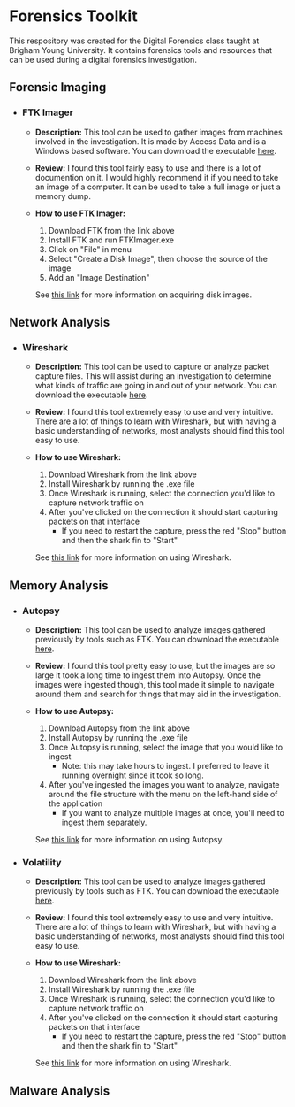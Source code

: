 # Forensics Toolkit
This respository was created for the Digital Forensics class taught at Brigham Young University. It contains forensics tools and resources that can be used during a digital forensics investigation. 

Forensic Imaging
---
* ### FTK Imager
    * **Description:** This tool can be used to gather images from machines involved in the investigation. It is made by Access Data and is a Windows based software. You can download the executable [here](https://accessdata.com/product-download/ftk-imager-version-4.2.0).
    * **Review:** I found this tool fairly easy to use and there is a lot of documention on it. I would highly recommend it if you need to take an image of a computer. It can be used to take a full image or just a memory dump. 
    * **How to use FTK Imager:** 
         1. Download FTK from the link above
         2. Install FTK and run FTKImager.exe
         3. Click on "File" in menu
         4. Select "Create a Disk Image", then choose the source of the image
         5. Add an "Image Destination"
         
         See [this link](https://digital-forensics.sans.org/blog/2009/06/18/forensics-101-acquiring-an-image-with-ftk-imager/) for more information on acquiring disk images. 
         
Network Analysis
---
* ### Wireshark
    * **Description:** This tool can be used to capture or analyze packet capture files. This will assist during an investigation to determine what kinds of traffic are going in and out of your network. You can download the executable [here](https://www.wireshark.org/download.html).
    * **Review:** I found this tool extremely easy to use and very intuitive. There are a lot of things to learn with Wireshark, but with having a basic understanding of networks, most analysts should find this tool easy to use. 
    * **How to use Wireshark:** 
         1. Download Wireshark from the link above
         2. Install Wireshark by running the .exe file
         3. Once Wireshark is running, select the connection you'd like to capture network traffic on
         4. After you've clicked on the connection it should start capturing packets on that interface
            * If you need to restart the capture, press the red "Stop" button and then the shark fin to "Start" 
         
         See [this link](https://www.wireshark.org/docs/) for more information on using Wireshark. 

Memory Analysis
---
* ### Autopsy
    * **Description:** This tool can be used to analyze images gathered previously by tools such as FTK. You can download the executable [here](https://www.sleuthkit.org/autopsy/download.php).
    * **Review:** I found this tool pretty easy to use, but the images are so large it took a long time to ingest them into Autopsy. Once the images were ingested though, this tool made it simple to navigate around them and search for things that may aid in the investigation. 
    * **How to use Autopsy:** 
         1. Download Autopsy from the link above
         2. Install Autopsy by running the .exe file
         3. Once Autopsy is running, select the image that you would like to ingest
            * Note: this may take hours to ingest. I preferred to leave it running overnight since it took so long. 
         4. After you've ingested the images you want to analyze, navigate around the file structure with the menu on the left-hand side of the application
            * If you want to analyze multiple images at once, you'll need to ingest them separately. 
         
         See [this link](http://www.sleuthkit.org/autopsy/docs/quick/) for more information on using Autopsy.

* ### Volatility
    * **Description:** This tool can be used to analyze images gathered previously by tools such as FTK. You can download the executable [here](https://www.sleuthkit.org/autopsy/download.php).
    * **Review:** I found this tool extremely easy to use and very intuitive. There are a lot of things to learn with Wireshark, but with having a basic understanding of networks, most analysts should find this tool easy to use. 
    * **How to use Wireshark:** 
         1. Download Wireshark from the link above
         2. Install Wireshark by running the .exe file
         3. Once Wireshark is running, select the connection you'd like to capture network traffic on
         4. After you've clicked on the connection it should start capturing packets on that interface
            * If you need to restart the capture, press the red "Stop" button and then the shark fin to "Start" 
         
         See [this link](https://www.wireshark.org/docs/) for more information on using Wireshark.

Malware Analysis
---
